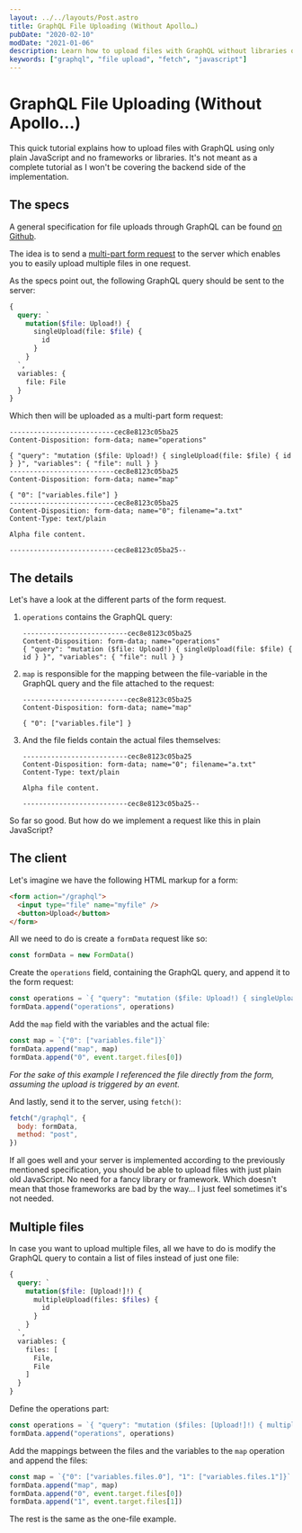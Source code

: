 ```yaml
---
layout: ../../layouts/Post.astro
title: GraphQL File Uploading (Without Apollo…)
pubDate: "2020-02-10"
modDate: "2021-01-06"
description: Learn how to upload files with GraphQL without libraries or frameworks like Apollo.
keywords: ["graphql", "file upload", "fetch", "javascript"]
---
```


# GraphQL File Uploading (Without Apollo…)

This quick tutorial explains how to upload files with GraphQL using only plain JavaScript and no frameworks or libraries. It's not meant as a complete tutorial as I won't be covering the backend side of the implementation.

## The specs

A general specification for file uploads through GraphQL can be found [on Github](https://github.com/jaydenseric/graphql-multipart-request-spec).

The idea is to send a [multi-part form request](https://developer.mozilla.org/en-US/docs/Web/API/FormData) to the server which enables you to easily upload multiple files in one request.

As the specs point out, the following GraphQL query should be sent to the server:

```graphql
{
  query: `
    mutation($file: Upload!) {
      singleUpload(file: $file) {
        id
      }
    }
  `,
  variables: {
    file: File
  }
}
```

Which then will be uploaded as a multi-part form request:

```
--------------------------cec8e8123c05ba25
Content-Disposition: form-data; name="operations"

{ "query": "mutation ($file: Upload!) { singleUpload(file: $file) { id } }", "variables": { "file": null } }
--------------------------cec8e8123c05ba25
Content-Disposition: form-data; name="map"

{ "0": ["variables.file"] }
--------------------------cec8e8123c05ba25
Content-Disposition: form-data; name="0"; filename="a.txt"
Content-Type: text/plain

Alpha file content.

--------------------------cec8e8123c05ba25--
```

## The details

Let's have a look at the different parts of the form request.

1. `operations` contains the GraphQL query:

    ```
    --------------------------cec8e8123c05ba25
    Content-Disposition: form-data; name="operations"
    { "query": "mutation ($file: Upload!) { singleUpload(file: $file) { id } }", "variables": { "file": null } }
    ```

2. `map` is responsible for the mapping between the file-variable in the GraphQL query and the file attached to the request:

    ```
    --------------------------cec8e8123c05ba25
    Content-Disposition: form-data; name="map"

    { "0": ["variables.file"] }
    ```

3. And the file fields contain the actual files themselves:

    ```
    --------------------------cec8e8123c05ba25
    Content-Disposition: form-data; name="0"; filename="a.txt"
    Content-Type: text/plain

    Alpha file content.

    --------------------------cec8e8123c05ba25--
    ```

So far so good. But how do we implement a request like this in plain JavaScript?

## The client

Let's imagine we have the following HTML markup for a form:

```html
<form action="/graphql">
  <input type="file" name="myfile" />
  <button>Upload</button>
</form>
```

All we need to do is create a `formData` request like so:

```javascript
const formData = new FormData()
```

Create the `operations` field, containing the GraphQL query, and append it to the form request:

```javascript
const operations = `{ "query": "mutation ($file: Upload!) { singleUpload(file: $file) { id } }", "variables": { "file": null } }`
formData.append("operations", operations)
```

Add the `map` field with the variables and the actual file:

```javascript
const map = `{"0": ["variables.file"]}`
formData.append("map", map)
formData.append("0", event.target.files[0])
```

_For the sake of this example I referenced the file directly from the form, assuming the upload is triggered by an event._

And lastly, send it to the server, using `fetch()`:

```javascript
fetch("/graphql", {
  body: formData,
  method: "post",
})
```

If all goes well and your server is implemented according to the previously mentioned specification, you should be able to upload files with just plain old JavaScript. No need for a fancy library or framework. Which doesn't mean that those frameworks are bad by the way... I just feel sometimes it's not needed.

## Multiple files

In case you want to upload multiple files, all we have to do is modify the GraphQL query to contain a list of files instead of just one file:

```graphql
{
  query: `
    mutation($file: [Upload!]!) {
      multipleUpload(files: $files) {
        id
      }
    }
  `,
  variables: {
    files: [
      File,
      File
    ]
  }
}
```

Define the operations part:
```javascript
const operations = `{ "query": "mutation ($files: [Upload!]!) { multipleUpload(files: $files) { id } }", "variables": { "files": [null, null] } }`
formData.append("operations", operations)
```

Add the mappings between the files and the variables to the `map` operation and append the files:

```javascript
const map = `{"0": ["variables.files.0"], "1": ["variables.files.1"]}`
formData.append("map", map)
formData.append("0", event.target.files[0])
formData.append("1", event.target.files[1])
```

The rest is the same as the one-file example.
